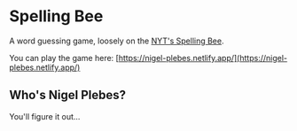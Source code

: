 # Spelling Bee

A word guessing game, loosely on the [NYT's Spelling Bee](https://www.nytimes.com/puzzles/spelling-bee).

You can play the game here: [https://nigel-plebes.netlify.app/](https://nigel-plebes.netlify.app/)

## Who's Nigel Plebes?

You'll figure it out...